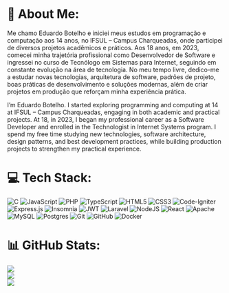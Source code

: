 # 💫 About Me:
Me chamo Eduardo Botelho e iniciei meus estudos em programação e computação aos 14 anos, no IFSUL – Campus Charqueadas, onde participei de diversos projetos acadêmicos e práticos. Aos 18 anos, em 2023, comecei minha trajetória profissional como Desenvolvedor de Software e ingressei no curso de Tecnólogo em Sistemas para Internet, seguindo em constante evolução na área de tecnologia. No meu tempo livre, dedico-me a estudar novas tecnologias, arquitetura de software, padrões de projeto, boas práticas de desenvolvimento e soluções modernas, além de criar projetos em produção que reforçam minha experiência prática.

I’m Eduardo Botelho. I started exploring programming and computing at 14 at IFSUL – Campus Charqueadas, engaging in both academic and practical projects. At 18, in 2023, I began my professional career as a Software Developer and enrolled in the Technologist in Internet Systems program. I spend my free time studying new technologies, software architecture, design patterns, and best development practices, while building production projects to strengthen my practical experience.

# 💻 Tech Stack:
![C](https://img.shields.io/badge/c-%2300599C.svg?style=for-the-badge&logo=c&logoColor=white) ![JavaScript](https://img.shields.io/badge/javascript-%23323330.svg?style=for-the-badge&logo=javascript&logoColor=%23F7DF1E) ![PHP](https://img.shields.io/badge/php-%23777BB4.svg?style=for-the-badge&logo=php&logoColor=white) ![TypeScript](https://img.shields.io/badge/typescript-%23007ACC.svg?style=for-the-badge&logo=typescript&logoColor=white) ![HTML5](https://img.shields.io/badge/html5-%23E34F26.svg?style=for-the-badge&logo=html5&logoColor=white) ![CSS3](https://img.shields.io/badge/css3-%231572B6.svg?style=for-the-badge&logo=css3&logoColor=white) ![Code-Igniter](https://img.shields.io/badge/CodeIgniter-%23EF4223.svg?style=for-the-badge&logo=codeIgniter&logoColor=white) ![Express.js](https://img.shields.io/badge/express.js-%23404d59.svg?style=for-the-badge&logo=express&logoColor=%2361DAFB) ![Insomnia](https://img.shields.io/badge/Insomnia-black?style=for-the-badge&logo=insomnia&logoColor=5849BE) ![JWT](https://img.shields.io/badge/JWT-black?style=for-the-badge&logo=JSON%20web%20tokens) ![Laravel](https://img.shields.io/badge/laravel-%23FF2D20.svg?style=for-the-badge&logo=laravel&logoColor=white) ![NodeJS](https://img.shields.io/badge/node.js-6DA55F?style=for-the-badge&logo=node.js&logoColor=white) ![React](https://img.shields.io/badge/react-%2320232a.svg?style=for-the-badge&logo=react&logoColor=%2361DAFB) ![Apache](https://img.shields.io/badge/apache-%23D42029.svg?style=for-the-badge&logo=apache&logoColor=white) ![MySQL](https://img.shields.io/badge/mysql-4479A1.svg?style=for-the-badge&logo=mysql&logoColor=white) ![Postgres](https://img.shields.io/badge/postgres-%23316192.svg?style=for-the-badge&logo=postgresql&logoColor=white) ![Git](https://img.shields.io/badge/git-%23F05033.svg?style=for-the-badge&logo=git&logoColor=white) ![GitHub](https://img.shields.io/badge/github-%23121011.svg?style=for-the-badge&logo=github&logoColor=white) ![Docker](https://img.shields.io/badge/docker-%230db7ed.svg?style=for-the-badge&logo=docker&logoColor=white)
# 📊 GitHub Stats:
![](https://github-readme-stats.vercel.app/api?username=eduardobotelho28&theme=shadow_green&hide_border=false&include_all_commits=true&count_private=false)<br/>
![](https://nirzak-streak-stats.vercel.app/?user=eduardobotelho28&theme=shadow_green&hide_border=false)<br/>
![](https://github-readme-stats.vercel.app/api/top-langs/?username=eduardobotelho28&theme=shadow_green&hide_border=false&include_all_commits=true&count_private=false&layout=compact)

<!-- Proudly created with GPRM ( https://gprm.itsvg.in ) -->
